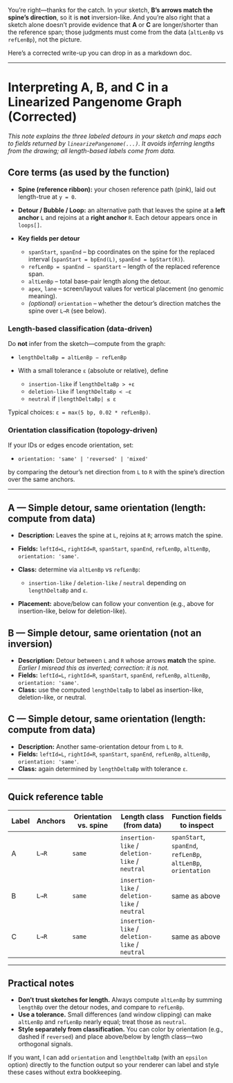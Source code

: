 You’re right—thanks for the catch. In your sketch, **B’s arrows match the spine’s direction**, so it is **not** inversion-like. And you’re also right that a sketch alone doesn’t provide evidence that **A** or **C** are longer/shorter than the reference span; those judgments must come from the data (`altLenBp` vs `refLenBp`), not the picture.

Here’s a corrected write-up you can drop in as a markdown doc.

---

# Interpreting A, B, and C in a Linearized Pangenome Graph (Corrected)

*This note explains the three labeled detours in your sketch and maps each to fields returned by `linearizePangenome(...)`. It avoids inferring lengths from the drawing; all length-based labels come from data.*

## Core terms (as used by the function)

* **Spine (reference ribbon):** your chosen reference path (pink), laid out length-true at `y = 0`.
* **Detour / Bubble / Loop:** an alternative path that leaves the spine at a **left anchor** `L` and rejoins at a **right anchor** `R`. Each detour appears once in `loops[]`.
* **Key fields per detour**

  * `spanStart`, `spanEnd` – bp coordinates on the spine for the replaced interval (`spanStart = bpEnd(L)`, `spanEnd = bpStart(R)`).
  * `refLenBp = spanEnd − spanStart` – length of the replaced reference span.
  * `altLenBp` – total base-pair length along the detour.
  * `apex`, `lane` – screen/layout values for vertical placement (no genomic meaning).
  * *(optional)* `orientation` – whether the detour’s direction matches the spine over `L→R` (see below).

### Length-based classification (data-driven)

Do **not** infer from the sketch—compute from the graph:

* `lengthDeltaBp = altLenBp − refLenBp`
* With a small tolerance `ε` (absolute or relative), define

  * `insertion-like` if `lengthDeltaBp > +ε`
  * `deletion-like` if `lengthDeltaBp < −ε`
  * `neutral` if `|lengthDeltaBp| ≤ ε`

Typical choices: `ε = max(5 bp, 0.02 * refLenBp)`.

### Orientation classification (topology-driven)

If your IDs or edges encode orientation, set:

* `orientation: 'same' | 'reversed' | 'mixed'`

by comparing the detour’s net direction from `L` to `R` with the spine’s direction over the same anchors.

---

## A — Simple detour, **same orientation** (length: compute from data)

* **Description:** Leaves the spine at `L`, rejoins at `R`; arrows match the spine.
* **Fields:**
  `leftId=L`, `rightId=R`, `spanStart`, `spanEnd`, `refLenBp`, `altLenBp`, `orientation: 'same'`.
* **Class:** determine via `altLenBp` vs `refLenBp`:

  * `insertion-like` / `deletion-like` / `neutral` depending on `lengthDeltaBp` and `ε`.
* **Placement:** above/below can follow your convention (e.g., above for insertion-like, below for deletion-like).

## B — Simple detour, **same orientation** (not an inversion)

* **Description:** Detour between `L` and `R` whose arrows **match** the spine.
  *Earlier I misread this as inverted; correction: it is not.*
* **Fields:**
  `leftId=L`, `rightId=R`, `spanStart`, `spanEnd`, `refLenBp`, `altLenBp`, `orientation: 'same'`.
* **Class:** use the computed `lengthDeltaBp` to label as insertion-like, deletion-like, or neutral.

## C — Simple detour, **same orientation** (length: compute from data)

* **Description:** Another same-orientation detour from `L` to `R`.
* **Fields:**
  `leftId=L`, `rightId=R`, `spanStart`, `spanEnd`, `refLenBp`, `altLenBp`, `orientation: 'same'`.
* **Class:** again determined by `lengthDeltaBp` with tolerance `ε`.

---

## Quick reference table

| Label | Anchors | Orientation vs. spine | Length class (from data)                       | Function fields to inspect                                    |
| ----- | ------- | --------------------- | ---------------------------------------------- | ------------------------------------------------------------- |
| A     | `L→R`   | `same`                | `insertion-like` / `deletion-like` / `neutral` | `spanStart`, `spanEnd`, `refLenBp`, `altLenBp`, `orientation` |
| B     | `L→R`   | `same`                | `insertion-like` / `deletion-like` / `neutral` | same as above                                                 |
| C     | `L→R`   | `same`                | `insertion-like` / `deletion-like` / `neutral` | same as above                                                 |

---

## Practical notes

* **Don’t trust sketches for length.** Always compute `altLenBp` by summing `lengthBp` over the detour nodes, and compare to `refLenBp`.
* **Use a tolerance.** Small differences (and window clipping) can make `altLenBp` and `refLenBp` nearly equal; treat those as `neutral`.
* **Style separately from classification.** You can color by orientation (e.g., dashed if `reversed`) and place above/below by length class—two orthogonal signals.

If you want, I can add `orientation` and `lengthDeltaBp` (with an `epsilon` option) directly to the function output so your renderer can label and style these cases without extra bookkeeping.
